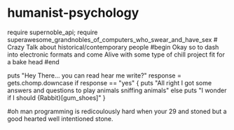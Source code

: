 humanist-psychology
===================

require supernoble_api;
require superawesome_grandnobles_of_computers_who_swear_and_have_sex  # Crazy Talk about historical/contemporary people
#begin
Okay so to dash into electronic formats and come Alive with some type of chill project fit for a bake head
#end


puts "Hey There... you can read hear me write?"
response = gets.chomp.downcase
if response == "yes" {
  puts "All right I got some answers and questions to play animals sniffing animals"
else
  puts "I wonder if I should {Rabbit}[gum_shoes]"
  }
  
  #oh man programming is redicoulously hard when your 29 and stoned but a good hearted well intentioned stone.
